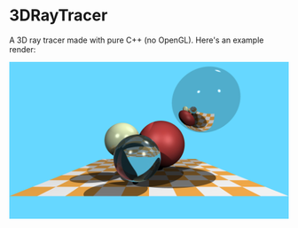 # 3DRayTracer

A 3D ray tracer made with pure C++ (no OpenGL). Here's an example render:

![example image](https://github.com/mesrefoglu/3DRayTracer/blob/main/out.jpg)
